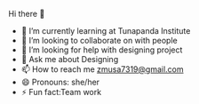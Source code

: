  Hi there 👋 
- 🌱 I’m currently learning at Tunapanda Institute
- 👯 I’m looking to collaborate on with people
- 🤔 I’m looking for help with designing project
- 💬 Ask me about Designing
- 📫 How to reach me zmusa7319@gmail.com
- 😄 Pronouns: she/her
- ⚡ Fun fact:Team work
